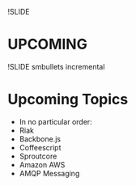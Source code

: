 !SLIDE 
# UPCOMING #

!SLIDE smbullets incremental
# Upcoming Topics #
* In no particular order:
 * Riak
 * Backbone.js
 * Coffeescript
 * Sproutcore
 * Amazon AWS
 * AMQP Messaging
